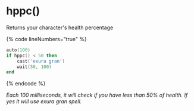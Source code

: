 # hppc()

Returns your character's health percentage

{% code lineNumbers="true" %}
```lua
auto(100)
if hppc() < 50 then
    cast('exura gran')
    wait(50, 100)
end
```

{% endcode %}

_Each 100 milliseconds, it will check if you have less than 50% of health. If yes it will use exura gran spell._